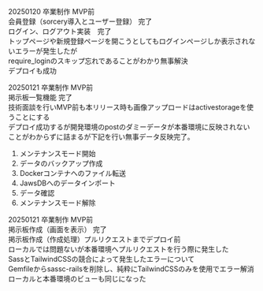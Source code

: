 20250120 卒業制作 MVP前<br>
会員登録（sorcery導入とユーザー登録） 完了<br>
ログイン、ログアウト実装　完了<br>
トップページや新規登録ページを開こうとしてもログインページしか表示されないエラーが発生したが<br>
require_loginのスキップ忘れであることがわかり無事解決<br>
デプロイも成功

20250121 卒業制作 MVP前<br>
掲示板一覧機能 完了<br>
技術面談を行いMVP前も本リリース時も画像アップロードはactivestorageを使うことにする<br>
デプロイ成功するが開発環境のpostのダミーデータが本番環境に反映されないことがわからずに詰まるが下記を行い無事データ反映完了。<br>
1. メンテナンスモード開始<br>
2. データのバックアップ作成<br>
3. Dockerコンテナへのファイル転送<br>
4. JawsDBへのデータインポート<br>
5. データ確認<br>
6. メンテナンスモード解除<br>

20250121 卒業制作 MVP前<br>
掲示板作成（画面を表示） 完了<br>
掲示板作成（作成処理）プルリクエストまでデプロイ前<br>
ローカルでは問題ないが本番環境へプルリクエストを行う際に発生した<br>
SassとTailwindCSSの競合によって発生したエラーについて<br>
Gemfileからsassc-railsを削除し、純粋にTailwindCSSのみを使用でエラー解消<br>
ローカルと本番環境のビューも同じになった<br>

